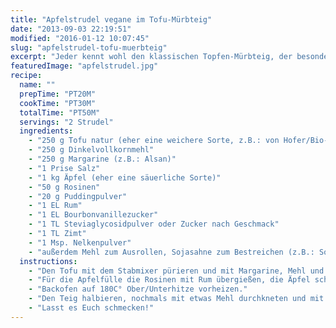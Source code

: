 ```yaml
---
title: "Apfelstrudel vegane im Tofu-Mürbteig"
date: "2013-09-03 22:19:51"
modified: "2016-01-12 10:07:45"
slug: "apfelstrudel-tofu-muerbteig"
excerpt: "Jeder kennt wohl den klassischen Topfen-Mürbteig, der besonders für  den hausgemachten Apfelstrudel sehr beliebt ist. Gute Nachricht, dieser lässt sich prima veganisieren und ist genauso lecker wie damals."
featuredImage: "apfelstrudel.jpg"
recipe:
  name: ""
  prepTime: "PT20M"
  cookTime: "PT30M"
  totalTime: "PT50M"
  servings: "2 Strudel"
  ingredients:
    - "250 g Tofu natur (eher eine weichere Sorte, z.B.: von Hofer/Bio-Tofu natur)"
    - "250 g Dinkelvollkornmehl"
    - "250 g Margarine (z.B.: Alsan)"
    - "1 Prise Salz"
    - "1 kg Äpfel (eher eine säuerliche Sorte)"
    - "50 g Rosinen"
    - "20 g Puddingpulver"
    - "1 EL Rum"
    - "1 EL Bourbonvanillezucker"
    - "1 TL Steviaglycosidpulver oder Zucker nach Geschmack"
    - "1 TL Zimt"
    - "1 Msp. Nelkenpulver"
    - "außerdem Mehl zum Ausrollen, Sojasahne zum Bestreichen (z.B.: Sojacuisine), Rohrstaubzucker zum Bestreuen"
  instructions:
    - "Den Tofu mit dem Stabmixer pürieren und mit Margarine, Mehl und Salz zu einem Teig kneten. Den Teig zugedeckt eine Stunde im Kühlschrank ruhen lassen."
    - "Für die Apfelfülle die Rosinen mit Rum übergießen, die Äpfel schälen, vierteln, entkernen und entweder per Hand oder mit einer Küchenmaschine feinblättrig schneiden. Äpfel und Rosinen mit den anderen Zutaten der Füllung vermischen."
    - "Backofen auf 180C° Ober/Unterhitze vorheizen."
    - "Den Teig halbieren, nochmals mit etwas Mehl durchkneten und mit ausreichend Mehl direkt auf einem Bogen Backpapier rechteckig auswalken. Mittig die Hälfte der Fülle verteilen, und den Strudel mit Hilfe des Backpapiers einrollen und die Enden zusammendrücken. Das Backpapier rechts und links vom Strudel zusammenraffen, an den Enden nehmen und auf das Backblech heben. Den Strudel mehrmals auf der Oberfläche mit einer Gabel einstechen und mit Sojasahne bestreichen. Mit dem 2. Strudel gleichfalls verfahren. Die Apfelstrudel ein halbe Stunde backen und nach dem Erkalten mit etwas Rohrstaubzucker bestreuen."
    - "Lasst es Euch schmecken!"
---
```


